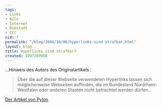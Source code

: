 ```yaml
---
tags:
- Links
- Köln
- Internet
- Domstadt
- CCC
nid: 7
permalink: "/blog/2004/10/08/hyperlinks-sind-strafbar.html"
layout: blog
title: Hyperlinks sind strafbar?
created: 1097200966
---
```

<p>...Hinweis des Autors des Originalartikels :</p>
<blockquote><p>&Uuml;ber die auf dieser Webseite verwendeten Hyperlinks lassen sich m&ouml;glicherweise Webseiten auffinden, die im Bundesland Nordrhein-Westfalen oder anderen Staaten nicht betrachtet werden d&uuml;rfen... </p></blockquote><p><a target="blank" href="http://www.ccc.de/updates/2004/hyperlinks?language=de">Der Artikel von Pylon</a></p><!--break--><p>&nbsp;</p>
